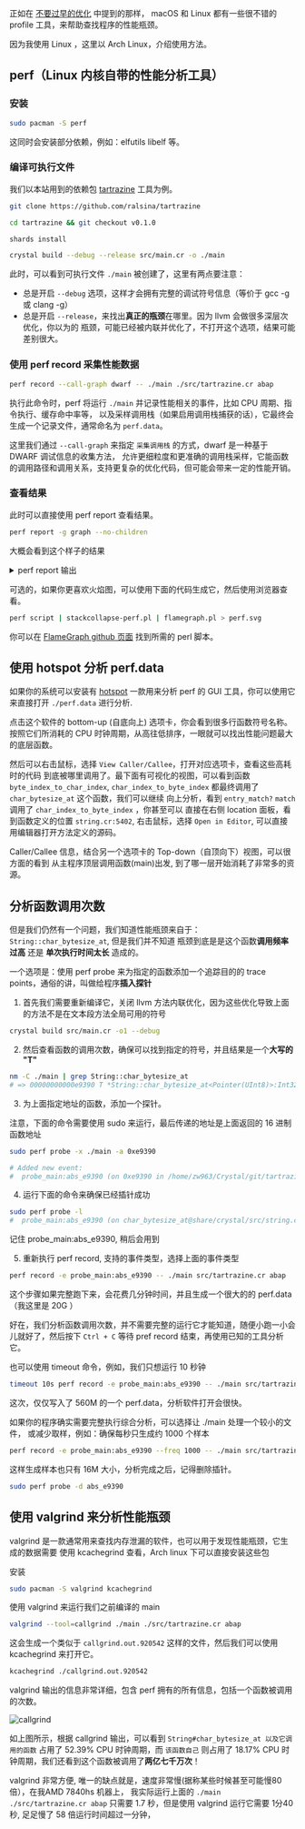 正如在 [不要过早的优化](/docs/for_advanced_rubyists/performances#anchor-不要过早的优化) 中提到的那样，
macOS 和 Linux 都有一些很不错的 profile 工具，来帮助查找程序的性能瓶颈。

因为我使用 Linux ，这里以 Arch Linux，介绍使用方法。

## perf（Linux 内核自带的性能分析工具）

### 安装

```bash
sudo pacman -S perf
```

这同时会安装部分依赖，例如：elfutils libelf 等。

### 编译可执行文件

我们以本站用到的依赖包 [tartrazine](https://github.com/ralsina/tartrazine) 工具为例。

```bash
git clone https://github.com/ralsina/tartrazine
```

```bash
cd tartrazine && git checkout v0.1.0
```

```bash
shards install
```

```bash
crystal build --debug --release src/main.cr -o ./main
```

此时，可以看到可执行文件 `./main` 被创建了，这里有两点要注意：

- 总是开启 `--debug` 选项，这样才会拥有完整的调试符号信息（等价于 gcc -g 或 clang -g）
- 总是开启 `--release`，来找出**真正的瓶颈**在哪里。因为 llvm 会做很多深层次优化，你以为的
  瓶颈，可能已经被内联并优化了，不打开这个选项，结果可能差别很大。

### 使用 perf record 采集性能数据

```bash
perf record --call-graph dwarf -- ./main ./src/tartrazine.cr abap
```

执行此命令时，perf 将运行 `./main` 并记录性能相关的事件，比如 CPU 周期、指令执行、缓存命中率等，
以及采样调用栈（如果启用调用栈捕获的话），它最终会生成一个记录文件，通常命名为 `perf.data`。

这里我们通过 `--call-graph` 来指定 `采集调用栈` 的方式，dwarf 是一种基于 DWARF 调试信息的收集方法，
允许更细粒度和更准确的调用栈采样，它能函数的调用路径和调用关系，支持更复杂的优化代码，但可能会带来一定的性能开销。

### 查看结果

此时可以直接使用 perf report 查看结果。

```bash
perf report -g graph --no-children
```

大概会看到这个样子的结果

<details>
<summary>perf report 输出</summary>

```text
Samples: 6K of event 'cycles:Pu', Event count (approx.): 7418497477
  Overhead  Command  Shared Object         Symbol
+   47.21%  main     main                  [.] *String::char_bytesize_at<Pointer(UInt8)>:Int32                                                               ◆
+   21.24%  main     main                  [.] *Pointer(UInt8)@Pointer(T)#+<Int32>:Pointer(UInt8)                                                            ▒
+   13.83%  main     main                  [.] *String#char_index_to_byte_index<Int32>:(Int32 | Nil)                                                         ▒
+    6.24%  main     main                  [.] *String#char_bytesize_at<Int32>:Int32                                                                         ▒
+    3.03%  main     libpcre2-8.so.0.13.0  [.] 0x0000000000067ddb                                                                                            ▒
+    2.70%  main     libpcre2-8.so.0.13.0  [.] 0x0000000000067de1                                                                                            ▒
+    2.49%  main     main                  [.] *String#to_unsafe:Pointer(UInt8)                                                                              ▒
     0.29%  main     main                  [.] *String#byte_index_to_char_index<Int32>:(Int32 | Nil)                                                         ▒
     0.17%  main     libpcre2-8.so.0.13.0  [.] pcre2_match_8                                                                                                 ▒
     0.14%  main     main                  [.] *Hash(Thread, Pointer(LibPCRE2::MatchData))@Hash(K, V)#find_entry_with_index_linear_scan<Thread>:(Tuple(Hash::▒
     0.13%  main     libgc.so.1.5.4        [.] 0x000000000000970e                                                                                            ▒
     0.10%  main     libgc.so.1.5.4        [.] 0x0000000000009718                                                                                            ▒
     0.09%  main     main                  [.] *Regex+@Regex::PCRE2#match_data<String, Int32, Regex::MatchOptions>:(Pointer(LibPCRE2::MatchData) | Nil)      ▒
```

可以看到，perf 随机采样了大约 6000 条数据，数据类型是 CPU 的时钟周期(clock cycle)，
并根据采样估算总共消耗了 74.18 亿个 CPU 时钟周期。

P 是尽可能精确的采样，u 是用户态(user space), 排除掉内核态，只统计用户程序运行期间的事件

这里可以发现，程序大约 47.21% 的 CPU 时钟周期时间 消耗在 `String::char_bytesize_at` 这个方法/函数上，
明显不正常，为主要性能瓶颈。

</details>

可选的，如果你更喜欢火焰图，可以使用下面的代码生成它，然后使用浏览器查看。


```bash
perf script | stackcollapse-perf.pl | flamegraph.pl > perf.svg
```

你可以在 [FlameGraph github 页面](https://github.com/brendangregg/FlameGraph) 找到所需的 perl 脚本。

## 使用 hotspot 分析 perf.data

如果你的系统可以安装有 [hotspot](https://github.com/KDAB/hotspot) 一款用来分析
perf 的 GUI 工具，你可以使用它来直接打开 `./perf.data` 进行分析.

点击这个软件的 bottom-up (自底向上) 选项卡，你会看到很多行函数符号名称。
按照它们所消耗的 CPU 时钟周期，从高往低排序，一眼就可以找出性能问题最大的底层函数。

然后可以右击鼠标，选择 `View Caller/Callee`，打开对应选项卡，查看这些高耗时的代码
到底被哪里调用了。最下面有可视化的视图，可以看到函数 `byte_index_to_char_index`, 
`char_index_to_byte_index` 都最终调用了 `char_bytesize_at` 这个函数，我们可以继续
向上分析，看到 `entry_match?` `match` 调用了 `char_index_to_byte_index` ，你甚至可以
直接在右侧 location 面板，看到函数定义的位置 `string.cr:5402`, 右击鼠标，选择 
`Open in Editor`, 可以直接用编辑器打开方法定义的源码。

Caller/Callee 信息，结合另一个选项卡的 Top-down（自顶向下）视图，可以很方面的看到
从主程序顶层调用函数(main)出发, 到了哪一层开始消耗了非常多的资源。

## 分析函数调用次数

但是我们仍然有一个问题，我们知道性能瓶颈来自于：`String::char_bytesize_at`, 但是我们并不知道
瓶颈到底是是这个函数**调用频率过高** 还是 **单次执行时间太长** 造成的。

一个选项是：使用 perf probe 来为指定的函数添加一个追踪目的的 trace points，通俗的讲，叫做给程序**插入探针**

1. 首先我们需要重新编译它，关闭 llvm 方法内联优化，因为这些优化导致上面的方法不是在文本段方法全局可用的符号

```bash
crystal build src/main.cr -o1 --debug
```

2. 然后查看函数的调用次数，确保可以找到指定的符号，并且结果是一个**大写的 "T"**

```bash
nm -C ./main | grep String::char_bytesize_at
# => 00000000000e9390 T *String::char_bytesize_at<Pointer(UInt8)>:Int32
```

3. 为上面指定地址的函数，添加一个探针。

注意，下面的命令需要使用 sudo 来运行，最后传递的地址是上面返回的 16 进制函数地址

```bash
sudo perf probe -x ./main -a 0xe9390

# Added new event:
#  probe_main:abs_e9390 (on 0xe9390 in /home/zw963/Crystal/git/tartrazine/main)
```

4. 运行下面的命令来确保已经插针成功

```bash
sudo perf probe -l
#  probe_main:abs_e9390 (on char_bytesize_at@share/crystal/src/string.cr in /home/zw963/Crystal/git/tartrazine/main)
```

记住 probe_main:abs_e9390, 稍后会用到


5. 重新执行 perf record, 支持的事件类型，选择上面的事件类型


```bash
perf record -e probe_main:abs_e9390 -- ./main src/tartrazine.cr abap
```

这个步骤如果完整跑下来，会花费几分钟时间，并且生成一个很大的的 perf.data（我这里是 20G ）

好在，我们分析函数调用次数，并不需要完整的运行它才能知道，随便小跑一小会儿就好了，然后按下
`Ctrl + C` 等待 pref record 结束，再使用已知的工具分析它。

也可以使用 timeout 命令，例如，我们只想运行 10 秒钟

```bash
timeout 10s perf record -e probe_main:abs_e9390 -- ./main src/tartrazine.cr abap
```

这次，仅仅写入了 560M 的一个 perf.data，分析软件打开会很快。

如果你的程序确实需要完整执行综合分析，可以选择让 ./main 处理一个较小的文件，
或减少取样，例如：确保每秒只生成约 1000 个样本

```bash
perf record -e probe_main:abs_e9390 --freq 1000 -- ./main src/tartrazine.cr abap
```

这样生成样本也只有 16M 大小，分析完成之后，记得删除插针。

```bash
sudo perf probe -d abs_e9390
```

## 使用 valgrind 来分析性能瓶颈

valgrind 是一款通常用来查找内存泄漏的软件，也可以用于发现性能瓶颈，它生成的数据需要
使用 kcachegrind 查看，Arch linux 下可以直接安装这些包

安装

```bash
sudo pacman -S valgrind kcachegrind
```

使用 valgrind 来运行我们之前编译的 main

```bash
valgrind --tool=callgrind ./main ./src/tartrazine.cr abap
```

这会生成一个类似于 `callgrind.out.920542` 这样的文件，然后我们可以使用 kcachegrind 来打开它。

```bash
kcachegrind ./callgrind.out.920542
```

valgrind 输出的信息非常详细，包含 perf 拥有的所有信息，包括一个函数被调用的次数。

![callgrind](/docs/images/valgrind.webp)

如上图所示，根据 callgrind 输出，可以看到 `String#char_bytesize_at 以及它调用的函数` 占用了 52.39% 
CPU 时钟周期，而 `该函数自己` 则占用了 18.17% CPU 时钟周期，我们还看到这个函数被调用了**两亿七千万次**！

valgrind 非常方便, 唯一的缺点就是，速度非常慢(据称某些时候甚至可能慢80倍），在我AMD 7840hs 机器上，
我实际运行上面的 `./main ./src/tartrazine.cr abap` 只需要 1.7 秒，但是使用 valgrind 运行它需要 1分40秒, 
足足慢了 58 倍运行时间超过一分钟，



